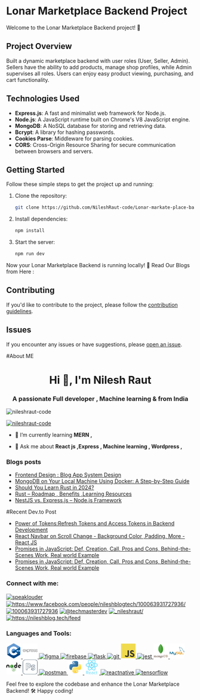 
# Lonar Marketplace Backend Project

Welcome to the Lonar Marketplace Backend project! 🚀

## Project Overview

Built a dynamic marketplace backend with user roles (User, Seller, Admin). Sellers have the ability to add products, manage shop profiles, while Admin supervises all roles. Users can enjoy easy product viewing, purchasing, and cart functionality.

## Technologies Used

- **Express.js**: A fast and minimalist web framework for Node.js.
- **Node.js**: A JavaScript runtime built on Chrome's V8 JavaScript engine.
- **MongoDB**: A NoSQL database for storing and retrieving data.
- **Bcrypt**: A library for hashing passwords.
- **Cookies Parse**: Middleware for parsing cookies.
- **CORS**: Cross-Origin Resource Sharing for secure communication between browsers and servers.

## Getting Started

Follow these simple steps to get the project up and running:

1. Clone the repository:

   ```bash
   git clone https://github.com/NileshRaut-code/Lonar-markate-place-backend.git
   ```

2. Install dependencies:

   ```bash
   npm install
   ```

3. Start the server:

   ```bash
   npm run dev
   ```

Now your Lonar Marketplace Backend is running locally! 🎉
Read Our Blogs from Here : 

## Contributing

If you'd like to contribute to the project, please follow the [contribution guidelines](CONTRIBUTING.md).

## Issues

If you encounter any issues or have suggestions, please [open an issue](https://github.com/NileshRaut-code/Lonar-markate-place-backend/issues).


#About ME 

<h1 align="center">Hi 👋, I'm Nilesh Raut</h1>
<h3 align="center">A passionate Full developer , Machine learning & from India</h3>

<p align="left"> <img src="https://komarev.com/ghpvc/?username=nileshraut-code&label=Profile%20views&color=0e75b6&style=flat" alt="nileshraut-code" /> </p>

<p align="left"> <a href="https://github.com/ryo-ma/github-profile-trophy"><img src="https://github-profile-trophy.vercel.app/?username=nileshraut-code" alt="nileshraut-code" /></a> </p>

- 🌱 I’m currently learning **MERN ,**

- 💬 Ask me about **React js ,Express , Machine learning , Wordpress ,**

### Blogs posts


<!-- BLOG-POST-LIST:START -->
- [Frontend Design : Blog App System Design](https://www.nileshblog.tech/frontend-system-design-the-blog-app-design-2024/)
- [MongoDB on Your Local Machine Using Docker: A Step-by-Step Guide](https://www.nileshblog.tech/mongodb-on-your-local-machine-using-docker/)
- [Should You Learn Rust in 2024?](https://www.nileshblog.tech/should-you-learn-rust-in-2024/)
- [Rust – Roadmap , Benefits ,Learning Resources](https://www.nileshblog.tech/rust-roadmap-benefits-learning-resources/)
- [NestJS vs. Express.js – Node.js Framework](https://www.nileshblog.tech/nestjs-vs-express-js/)
<!-- BLOG-POST-LIST:END -->

#Recent Dev.to Post
- [Power of Tokens:Refresh Tokens and Access Tokens in Backend Development](https://dev.to/speaklouder/power-of-tokensrefresh-tokens-and-access-tokens-in-backend-development-4bc1)
- [React Navbar on Scroll Change - Background Color ,Padding, More - React JS](https://dev.to/speaklouder/react-navbar-on-scroll-change-background-color-padding-more-react-js-2fi6)
- [Promises in JavaScript: Def, Creation, Call, Pros and Cons, Behind-the-Scenes Work, Real world Example](https://www.nileshblog.tech/promises-in-javascript-create-call-method-async-pros-cons/)
- [Promises in JavaScript: Def, Creation, Call, Pros and Cons, Behind-the-Scenes Work, Real world Example](https://dev.to/speaklouder/promises-in-javascript-def-creation-call-pros-and-cons-behind-the-scenes-work-real-world-example-i0c)

<h3 align="left">Connect with me:</h3>
<p align="left">
<a href="https://dev.to/speaklouder" target="blank"><img align="center" src="https://raw.githubusercontent.com/rahuldkjain/github-profile-readme-generator/master/src/images/icons/Social/devto.svg" alt="speaklouder" height="30" width="40" /></a>
<a href="https://linkedin.com/in/https://www.facebook.com/people/nileshblogtech/100063931727936/" target="blank"><img align="center" src="https://raw.githubusercontent.com/rahuldkjain/github-profile-readme-generator/master/src/images/icons/Social/linked-in-alt.svg" alt="https://www.facebook.com/people/nileshblogtech/100063931727936/" height="30" width="40" /></a>
<a href="https://fb.com/100063931727936" target="blank"><img align="center" src="https://raw.githubusercontent.com/rahuldkjain/github-profile-readme-generator/master/src/images/icons/Social/facebook.svg" alt="100063931727936" height="30" width="40" /></a>
<a href="https://medium.com/@techmasterdev" target="blank"><img align="center" src="https://raw.githubusercontent.com/rahuldkjain/github-profile-readme-generator/master/src/images/icons/Social/medium.svg" alt="@techmasterdev" height="30" width="40" /></a>
<a href="https://www.leetcode.com/_nileshraut/" target="blank"><img align="center" src="https://raw.githubusercontent.com/rahuldkjain/github-profile-readme-generator/master/src/images/icons/Social/leet-code.svg" alt="_nileshraut/" height="30" width="40" /></a>
<a href="/https://nileshblog.tech/feed" target="blank"><img align="center" src="https://raw.githubusercontent.com/rahuldkjain/github-profile-readme-generator/master/src/images/icons/Social/rss.svg" alt="https://nileshblog.tech/feed" height="30" width="40" /></a>
</p>

<h3 align="left">Languages and Tools:</h3>
<p align="left"> <a href="https://www.w3schools.com/cpp/" target="_blank" rel="noreferrer"> <img src="https://raw.githubusercontent.com/devicons/devicon/master/icons/cplusplus/cplusplus-original.svg" alt="cplusplus" width="40" height="40"/> </a> <a href="https://expressjs.com" target="_blank" rel="noreferrer"> <img src="https://raw.githubusercontent.com/devicons/devicon/master/icons/express/express-original-wordmark.svg" alt="express" width="40" height="40"/> </a> <a href="https://www.figma.com/" target="_blank" rel="noreferrer"> <img src="https://www.vectorlogo.zone/logos/figma/figma-icon.svg" alt="figma" width="40" height="40"/> </a> <a href="https://firebase.google.com/" target="_blank" rel="noreferrer"> <img src="https://www.vectorlogo.zone/logos/firebase/firebase-icon.svg" alt="firebase" width="40" height="40"/> </a> <a href="https://flask.palletsprojects.com/" target="_blank" rel="noreferrer"> <img src="https://www.vectorlogo.zone/logos/pocoo_flask/pocoo_flask-icon.svg" alt="flask" width="40" height="40"/> </a> <a href="https://git-scm.com/" target="_blank" rel="noreferrer"> <img src="https://www.vectorlogo.zone/logos/git-scm/git-scm-icon.svg" alt="git" width="40" height="40"/> </a> <a href="https://developer.mozilla.org/en-US/docs/Web/JavaScript" target="_blank" rel="noreferrer"> <img src="https://raw.githubusercontent.com/devicons/devicon/master/icons/javascript/javascript-original.svg" alt="javascript" width="40" height="40"/> </a> <a href="https://jestjs.io" target="_blank" rel="noreferrer"> <img src="https://www.vectorlogo.zone/logos/jestjsio/jestjsio-icon.svg" alt="jest" width="40" height="40"/> </a> <a href="https://www.mongodb.com/" target="_blank" rel="noreferrer"> <img src="https://raw.githubusercontent.com/devicons/devicon/master/icons/mongodb/mongodb-original-wordmark.svg" alt="mongodb" width="40" height="40"/> </a> <a href="https://www.mysql.com/" target="_blank" rel="noreferrer"> <img src="https://raw.githubusercontent.com/devicons/devicon/master/icons/mysql/mysql-original-wordmark.svg" alt="mysql" width="40" height="40"/> </a> <a href="https://nodejs.org" target="_blank" rel="noreferrer"> <img src="https://raw.githubusercontent.com/devicons/devicon/master/icons/nodejs/nodejs-original-wordmark.svg" alt="nodejs" width="40" height="40"/> </a> <a href="https://www.photoshop.com/en" target="_blank" rel="noreferrer"> <img src="https://raw.githubusercontent.com/devicons/devicon/master/icons/photoshop/photoshop-line.svg" alt="photoshop" width="40" height="40"/> </a> <a href="https://postman.com" target="_blank" rel="noreferrer"> <img src="https://www.vectorlogo.zone/logos/getpostman/getpostman-icon.svg" alt="postman" width="40" height="40"/> </a> <a href="https://www.python.org" target="_blank" rel="noreferrer"> <img src="https://raw.githubusercontent.com/devicons/devicon/master/icons/python/python-original.svg" alt="python" width="40" height="40"/> </a> <a href="https://reactjs.org/" target="_blank" rel="noreferrer"> <img src="https://raw.githubusercontent.com/devicons/devicon/master/icons/react/react-original-wordmark.svg" alt="react" width="40" height="40"/> </a> <a href="https://reactnative.dev/" target="_blank" rel="noreferrer"> <img src="https://reactnative.dev/img/header_logo.svg" alt="reactnative" width="40" height="40"/> </a> <a href="https://www.tensorflow.org" target="_blank" rel="noreferrer"> <img src="https://www.vectorlogo.zone/logos/tensorflow/tensorflow-icon.svg" alt="tensorflow" width="40" height="40"/> </a> </p>


Feel free to explore the codebase and enhance the Lonar Marketplace Backend! 🛠️ Happy coding!
